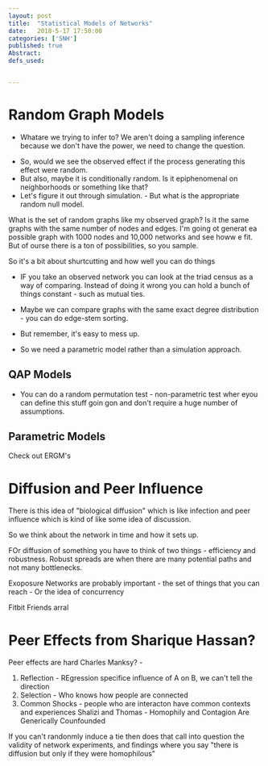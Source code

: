 ```yaml
---
layout: post
title:  "Statistical Models of Networks"
date:   2018-5-17 17:50:00
categories: ['SNH']
published: true
Abstract:
defs_used:


---
```


# Random Graph Models
- Whatare we trying to infer to? We aren't doing a sampling inference because we don't have the power, we need to change the question.
* So, would we see the observed effect if the process generating this effect were random.
* But also, maybe it is conditionally random. Is it epiphenomenal on neighborhoods or something like that?
* Let's figure it out through simulation. - But what is the appropriate random null model.

What is the set of random graphs like my observed graph? Is it the same graphs with the same number of nodes and edges. I'm going ot generat ea possible graph with 1000 nodes and 10,000 networks and see howw e fit. But of ourse there is a ton of possibilities, so you sample.

So it's a bit about shurtcutting and how well you can do things

* IF you take an observed network you can look at the triad census as a way of comparing. Instead of doing it wrong you can hold a bunch of things constant - such as mutual ties.

* Maybe we can compare graphs with the same exact degree distribution - you can do edge-stem sorting.
* But remember, it's easy to mess up.

* So we need a parametric model rather than a simulation approach.

## QAP Models
* You can do a random permutation test - non-parametric test wher eyou can define this stuff goin gon and don't require a huge number of assumptions.


## Parametric Models
Check out ERGM's


# Diffusion and Peer Influence

There is this idea of "biological diffusion" which is like infection and peer influence which is kind of like some idea of discussion.

So we think about the network in time and how it sets up.

FOr diffusion of something you have to think of two things - efficiency and robustness. Robust spreads are when there are many potential paths and not many bottlenecks.

Exoposure Networks are probably important - the set of things that you can reach - Or the idea of concurrency

Fitbit Friends arral


# Peer Effects from Sharique Hassan?
Peer effects are hard
Charles Manksy? -
1. Reflection - REgression specifice influence of A on B, we can't tell the direction
2. Selection - Who knows how people are connected
3. Common Shocks - people who are interacton have common contexts and experiences
Shalizi and Thomas - Homophily and Contagion Are Generically Counfounded

If you can't randonmly induce a tie then does that call into question the validity of network experiments, and findings where you say "there is diffusion but only if they were homophilous"
